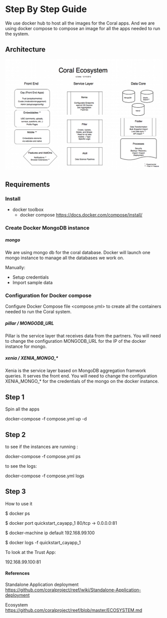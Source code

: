 # Step By Step Guide

We use docker hub to host all the images for the Coral apps. And we are using docker compose to compose an image for all the apps needed to run the system.


## Architecture

![Architecture](/images/coral-ecosystem-current.png)

## Requirements

### Install

- docker toolbox
    - docker compose https://docs.docker.com/compose/install/



### Create Docker MongoDB instance

##### mongo

We are using mongo db for the coral database. Docker will launch one mongo instance to manage all the databases we work on.

Manually:

- Setup credentials
- Import sample data


### Configuration for Docker compose

Configure Docker Compose file <compose.yml> to create all the containers needed to run the Coral system.


##### pillar / MONGODB_URL

Pillar is the service layer that receives data from the partners. You will need to change the configuration MONGODB_URL for the IP of the docker instance for mongo.


##### xenia / XENIA_MONGO_*

Xenia is the service layer based on MongoDB aggregation framwork queries. It serves the front end. You will need to change the configuration XENIA_MONGO_* for the credentials of the mongo on the docker instance.

## Step 1

Spin all the apps

docker-compose -f compose.yml up -d


## Step 2

to see if the instances are running :

docker-compose -f compose.yml ps

to see the logs:

docker-compose -f compose.yml logs


## Step 3

How to use it

$ docker ps

$ docker port quickstart_cayapp_1
80/tcp -> 0.0.0.0:81

$ docker-machine ip default
192.168.99.100

$ docker logs -f quickstart_cayapp_1

To look at the Trust App:

192.168.99.100:81


#### References

Standalone Application deployment <https://github.com/coralproject/reef/wiki/Standalone-Application-deployment>

Ecosystem <https://github.com/coralproject/reef/blob/master/ECOSYSTEM.md>
